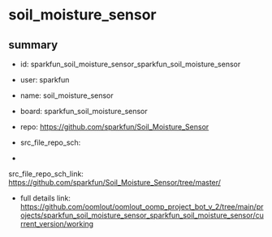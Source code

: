 # soil_moisture_sensor
 
## summary 
* id: sparkfun_soil_moisture_sensor_sparkfun_soil_moisture_sensor
* user: sparkfun
* name: soil_moisture_sensor
* board: sparkfun_soil_moisture_sensor
* repo: https://github.com/sparkfun/Soil_Moisture_Sensor



* src_file_repo_sch: 
*
 src_file_repo_sch_link: https://github.com/sparkfun/Soil_Moisture_Sensor/tree/master/
* full details link: https://github.com/oomlout/oomlout_oomp_project_bot_v_2/tree/main/projects/sparkfun_soil_moisture_sensor_sparkfun_soil_moisture_sensor/current_version/working  






